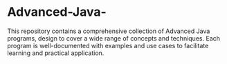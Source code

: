 # Advanced-Java-
This repository contains a comprehensive collection of Advanced Java programs, design to cover a wide range of concepts and techniques. Each program is well-documented with examples and use cases to facilitate learning and practical application.
